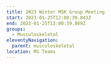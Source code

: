 ```yaml
---
title: 2023 Winter MSK Group Meeting
start: 2023-01-25T12:00:39.843Z
end: 2023-01-25T13:00:39.869Z
groups:
  - Musculoskeletal
eleventyNavigation:
  parent: musculoskeletal
location: MS Teams
---
```

